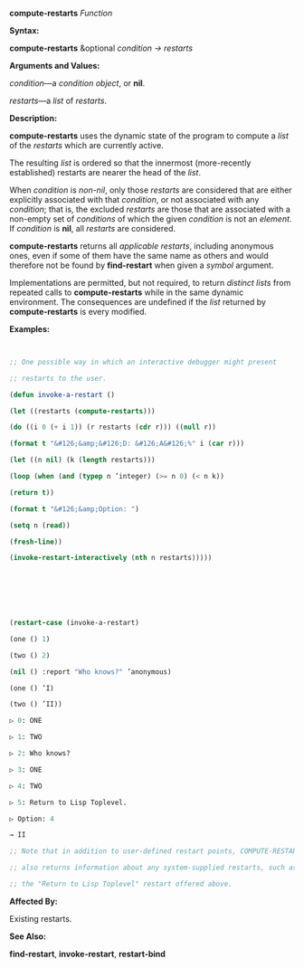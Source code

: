 **compute-restarts** *Function* 



**Syntax:** 



**compute-restarts** &amp;optional *condition → restarts* 



**Arguments and Values:** 



*condition*—a *condition object*, or **nil**. 



*restarts*—a *list* of *restarts*. 



**Description:** 



**compute-restarts** uses the dynamic state of the program to compute a *list* of the *restarts* which are currently active. 



The resulting *list* is ordered so that the innermost (more-recently established) restarts are nearer the head of the *list*. 



When *condition* is *non-nil*, only those *restarts* are considered that are either explicitly associated with that *condition*, or not associated with any *condition*; that is, the excluded *restarts* are those that are associated with a non-empty set of *conditions* of which the given *condition* is not an *element*. If *condition* is **nil**, all *restarts* are considered. 



**compute-restarts** returns all *applicable restarts*, including anonymous ones, even if some of them have the same name as others and would therefore not be found by **find-restart** when given a *symbol* argument. 



Implementations are permitted, but not required, to return *distinct lists* from repeated calls to **compute-restarts** while in the same dynamic environment. The consequences are undefined if the *list* returned by **compute-restarts** is every modified. 



**Examples:**
```lisp
 

;; One possible way in which an interactive debugger might present 

;; restarts to the user. 

(defun invoke-a-restart () 

(let ((restarts (compute-restarts))) 

(do ((i 0 (+ i 1)) (r restarts (cdr r))) ((null r)) 

(format t "&#126;&amp;&#126;D: &#126;A&#126;%" i (car r))) 

(let ((n nil) (k (length restarts))) 

(loop (when (and (typep n ’integer) (>= n 0) (< n k)) 

(return t)) 

(format t "&#126;&amp;Option: ") 

(setq n (read)) 

(fresh-line)) 

(invoke-restart-interactively (nth n restarts))))) 



 

 

(restart-case (invoke-a-restart) 

(one () 1) 

(two () 2) 

(nil () :report "Who knows?" ’anonymous) 

(one () ’I) 

(two () ’II)) 

▷ 0: ONE 

▷ 1: TWO 

▷ 2: Who knows? 

▷ 3: ONE 

▷ 4: TWO 

▷ 5: Return to Lisp Toplevel. 

▷ Option: 4 

→ II 

;; Note that in addition to user-defined restart points, COMPUTE-RESTARTS 

;; also returns information about any system-supplied restarts, such as 

;; the "Return to Lisp Toplevel" restart offered above. 


```
**Affected By:** 



Existing restarts. 



**See Also:** 



**find-restart**, **invoke-restart**, **restart-bind** 



